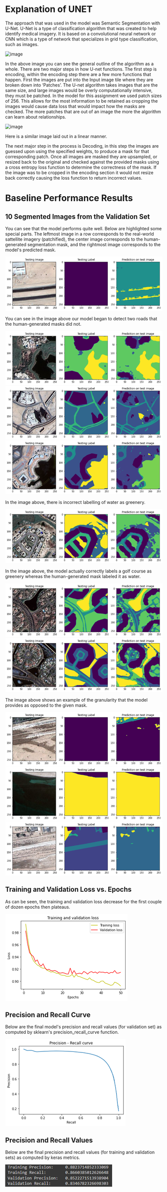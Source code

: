 # Explanation of UNET
The approach that was used in the model was Semantic Segmentation with U-Net. U-Net is a type of classification algorithm that was created to help identify medical imagery. It is based on a convolutional neural network or CNN which is a type of network that specializes in grid type classification, such as images.

![image](https://user-images.githubusercontent.com/7800697/200138975-fa6df178-2ad1-41f5-b630-7ffeff8dc119.png)

In the above image you can see the general outline of the algorithm as a whole. There are two major steps in how U-net functions. The first step is encoding, within the encoding step there are a few more functions that happen. First the images are put into the Input image tile where they are broken down into ‘Patches’. The U-net algorithm takes images that are the same size, and large images would be overly computationally intensive, they must be patched. In the model for this assignment we used patch sizes of 256. This allows for the most information to be retained as cropping the images would cause data loss that would impact how the masks are checked. The more patches that are out of an image the more the algorithm can learn about relationships. 

![image](https://user-images.githubusercontent.com/7800697/200139014-e29c20d4-9e50-4a25-ad47-5be350d5fd9a.png)

Here is a similar image laid out in a linear manner. 

The next major step in the process is Decoding, in this step the images are guessed upon using the specified weights, to produce a mask for that corresponding patch. Once all images are masked they are upsampled, or resized back to the original and checked against the provided masks using a cross entropy loss function to determine the correctness of the mask. If the image was to be cropped in the encoding section it would not resize back correctly causing the loss function to return incorrect values. 



# Baseline Performance Results

## 10 Segmented Images from the Validation Set

You can see that the model performs quite well. Below are highlighted some special parts. The leftmost image in a row corresponds to the real-world sattellite imagery (patchified), the center image corresponds to the human-generated segmentation mask, and the rightmost image corresponds to the model's predicted mask.

![1](https://github.com/brendan123/Semantic-Segmentation/blob/milestone-2/docs/images/1.png)

You can see in the image above our model began to detect two roads that the human-generated masks did not.

![2](https://github.com/brendan123/Semantic-Segmentation/blob/milestone-2/docs/images/2.png)
![3](https://github.com/brendan123/Semantic-Segmentation/blob/milestone-2/docs/images/3.png)
![4](https://github.com/brendan123/Semantic-Segmentation/blob/milestone-2/docs/images/4.png)

In the image above, there is incorrect labelling of water as greenery.

![5](https://github.com/brendan123/Semantic-Segmentation/blob/milestone-2/docs/images/5.png)

In the image above, the model actually correctly labels a golf course as greenery whereas the human-generated mask labeled it as water.

![6](https://github.com/brendan123/Semantic-Segmentation/blob/milestone-2/docs/images/6.png)
![7](https://github.com/brendan123/Semantic-Segmentation/blob/milestone-2/docs/images/7.png)

The image above shows an example of the granularity that the model provides as opposed to the given mask.

![8](https://github.com/brendan123/Semantic-Segmentation/blob/milestone-2/docs/images/8.png)
![9](https://github.com/brendan123/Semantic-Segmentation/blob/milestone-2/docs/images/9.png)
![10](https://github.com/brendan123/Semantic-Segmentation/blob/milestone-2/docs/images/10.png)

## Training and Validation Loss vs. Epochs

As can be seen, the training and validation loss decrease for the first couple of dozen epochs then plateaus.

![graph](https://github.com/brendan123/Semantic-Segmentation/blob/milestone-2/docs/images/tv_loss_over_epochs.png)

## Precision and Recall Curve

Below are the final model's precision and recall values (for validation set) as computed by sklearn's precision_recall_curve function.

![prcurve](https://github.com/brendan123/Semantic-Segmentation/blob/milestone-2/docs/images/pr_curve.png)

## Precision and Recall Values

Below are the final precision and recall values (for training and validation sets) as computed by keras metrics.

![pr](https://github.com/brendan123/Semantic-Segmentation/blob/milestone-2/docs/images/pr.png)
